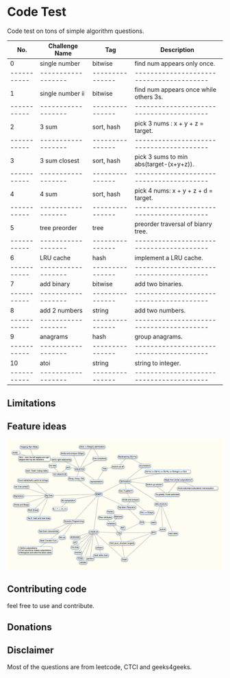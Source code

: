 Code Test
===============
 Code test on tons of simple algorithm questions.

|    No.    |  Challenge Name  |     Tag       |            Description                 |
|-----------|------------------|---------------|----------------------------------------|
|    0      |  single number   |  bitwise      | find num appears only once.            |
|-----------|------------------|---------------|----------------------------------------|
|    1      |  single number ii|  bitwise      | find num appears once while others 3s. |
|-----------|------------------|---------------|----------------------------------------|
|    2      |  3 sum           |  sort, hash   | pick 3 nums : x + y + z = target.      |
|-----------|------------------|---------------|----------------------------------------|
|    3      |  3 sum closest   |  sort, hash   | pick 3 sums to min abs(target-(x+y+z)).|
|-----------|------------------|---------------|----------------------------------------|
|    4      |  4 sum           |  sort, hash   | pick 4 nums: x + y + z + d = target.   |
|-----------|------------------|---------------|----------------------------------------|
|    5      |  tree preorder   |  tree         | preorder traversal of bianry tree.     |
|-----------|------------------|---------------|----------------------------------------|
|    6      |  LRU cache       |  hash         | implement a LRU cache.                 |
|-----------|------------------|---------------|----------------------------------------|
|    7      |  add binary      |  bitwise      | add two binaries.                      |
|-----------|------------------|---------------|----------------------------------------|
|    8      |  add 2 numbers   |  string       | add two numbers.                       |
|-----------|------------------|---------------|----------------------------------------|
|    9      |  anagrams        |  hash         | group anagrams.                        |
|-----------|------------------|---------------|----------------------------------------|
|    10     |  atoi            |  string       | string to integer.                     |
|-----------|------------------|---------------|----------------------------------------|


Limitations
-----------


Feature ideas
-------------
![Alt text](/tree.png)

Contributing code
-----------------
feel free to use and contribute.

Donations
---------

Disclaimer
----------
Most of the questions are from leetcode, CTCI and geeks4geeks.
